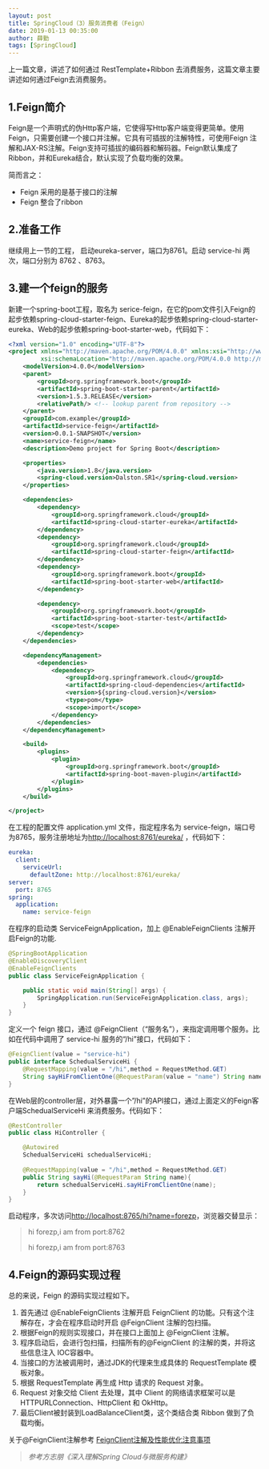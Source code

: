 ```yaml
---
layout: post
title: SpringCloud（3）服务消费者（Feign）
date: 2019-01-13 00:35:00
author: 薛勤
tags: [SpringCloud]
---
```

上一篇文章，讲述了如何通过 RestTemplate+Ribbon 去消费服务，这篇文章主要讲述如何通过Feign去消费服务。

## 1.Feign简介

Feign是一个声明式的伪Http客户端，它使得写Http客户端变得更简单。使用Feign，只需要创建一个接口并注解。它具有可插拔的注解特性，可使用Feign 注解和JAX-RS注解。Feign支持可插拔的编码器和解码器。Feign默认集成了Ribbon，并和Eureka结合，默认实现了负载均衡的效果。

简而言之：

- Feign 采用的是基于接口的注解
- Feign 整合了ribbon

## 2.准备工作

继续用上一节的工程， 启动eureka-server，端口为8761。启动 service-hi 两次，端口分别为 8762 、8763。

## 3.建一个feign的服务

新建一个spring-boot工程，取名为 serice-feign，在它的pom文件引入Feign的起步依赖spring-cloud-starter-feign、Eureka的起步依赖spring-cloud-starter-eureka、Web的起步依赖spring-boot-starter-web，代码如下：

```xml
<?xml version="1.0" encoding="UTF-8"?>
<project xmlns="http://maven.apache.org/POM/4.0.0" xmlns:xsi="http://www.w3.org/2001/XMLSchema-instance"
         xsi:schemaLocation="http://maven.apache.org/POM/4.0.0 http://maven.apache.org/xsd/maven-4.0.0.xsd">
    <modelVersion>4.0.0</modelVersion>
    <parent>
        <groupId>org.springframework.boot</groupId>
        <artifactId>spring-boot-starter-parent</artifactId>
        <version>1.5.3.RELEASE</version>
        <relativePath/> <!-- lookup parent from repository -->
    </parent>
    <groupId>com.example</groupId>
    <artifactId>service-feign</artifactId>
    <version>0.0.1-SNAPSHOT</version>
    <name>service-feign</name>
    <description>Demo project for Spring Boot</description>

    <properties>
        <java.version>1.8</java.version>
        <spring-cloud.version>Dalston.SR1</spring-cloud.version>
    </properties>

    <dependencies>
        <dependency>
            <groupId>org.springframework.cloud</groupId>
            <artifactId>spring-cloud-starter-eureka</artifactId>
        </dependency>
        <dependency>
            <groupId>org.springframework.cloud</groupId>
            <artifactId>spring-cloud-starter-feign</artifactId>
        </dependency>
        <dependency>
            <groupId>org.springframework.boot</groupId>
            <artifactId>spring-boot-starter-web</artifactId>
        </dependency>

        <dependency>
            <groupId>org.springframework.boot</groupId>
            <artifactId>spring-boot-starter-test</artifactId>
            <scope>test</scope>
        </dependency>
    </dependencies>

    <dependencyManagement>
        <dependencies>
            <dependency>
                <groupId>org.springframework.cloud</groupId>
                <artifactId>spring-cloud-dependencies</artifactId>
                <version>${spring-cloud.version}</version>
                <type>pom</type>
                <scope>import</scope>
            </dependency>
        </dependencies>
    </dependencyManagement>

    <build>
        <plugins>
            <plugin>
                <groupId>org.springframework.boot</groupId>
                <artifactId>spring-boot-maven-plugin</artifactId>
            </plugin>
        </plugins>
    </build>

</project>
```

在工程的配置文件 application.yml 文件，指定程序名为 service-feign，端口号为8765，服务注册地址为<http://localhost:8761/eureka/> ，代码如下：

```yml
eureka:
  client:
    serviceUrl:
      defaultZone: http://localhost:8761/eureka/
server:
  port: 8765
spring:
  application:
    name: service-feign
```

在程序的启动类 ServiceFeignApplication，加上 @EnableFeignClients 注解开启Feign的功能.

```java
@SpringBootApplication
@EnableDiscoveryClient
@EnableFeignClients
public class ServiceFeignApplication {

    public static void main(String[] args) {
        SpringApplication.run(ServiceFeignApplication.class, args);
    }
}
```

定义一个 feign 接口，通过 @FeignClient（“服务名”），来指定调用哪个服务。比如在代码中调用了 service-hi 服务的“/hi”接口，代码如下：

```java
@FeignClient(value = "service-hi")
public interface SchedualServiceHi {
    @RequestMapping(value = "/hi",method = RequestMethod.GET)
    String sayHiFromClientOne(@RequestParam(value = "name") String name);//@RequestParam注解必须写
}
```

在Web层的controller层，对外暴露一个”/hi”的API接口，通过上面定义的Feign客户端SchedualServiceHi 来消费服务。代码如下：

```java
@RestController
public class HiController {

    @Autowired
    SchedualServiceHi schedualServiceHi;
    
    @RequestMapping(value = "/hi",method = RequestMethod.GET)
    public String sayHi(@RequestParam String name){
        return schedualServiceHi.sayHiFromClientOne(name);
    }
}
```

启动程序，多次访问<http://localhost:8765/hi?name=forezp>，浏览器交替显示：

> hi forezp,i am from port:8762
>
> hi forezp,i am from port:8763


## 4.Feign的源码实现过程

总的来说，Feign 的源码实现过程如下。

1. 首先通过 @EnableFeignClients 注解开启 FeignClient 的功能。只有这个注解存在，才会在程序启动时开启 @FeignClient 注解的包扫描。
2. 根据Feign的规则实现接口，并在接口上面加上 @FeignClient 注解。
3. 程序启动后，会进行包扫描，扫描所有的@FeignClient 的注解的类，并将这些信息注入 IOC容器中。
4. 当接口的方法被调用时，通过JDK的代理来生成具体的 RequestTemplate 模板对象。
5. 根据 RequestTemplate 再生成 Http 请求的 Request 对象。
6. Request 对象交给 Client 去处理，其中 Client 的网络请求框架可以是 HTTPURLConnection、HttpClient 和 OkHttp。
7. 最后Client被封装到LoadBalanceClient类，这个类结合类 Ribbon 做到了负载均衡。


关于@FeignClient注解参考 [FeignClient注解及性能优化注意事项](https://www.cnblogs.com/moonandstar08/p/7565442.html)

> *参考方志朋《深入理解Spring Cloud与微服务构建》*

